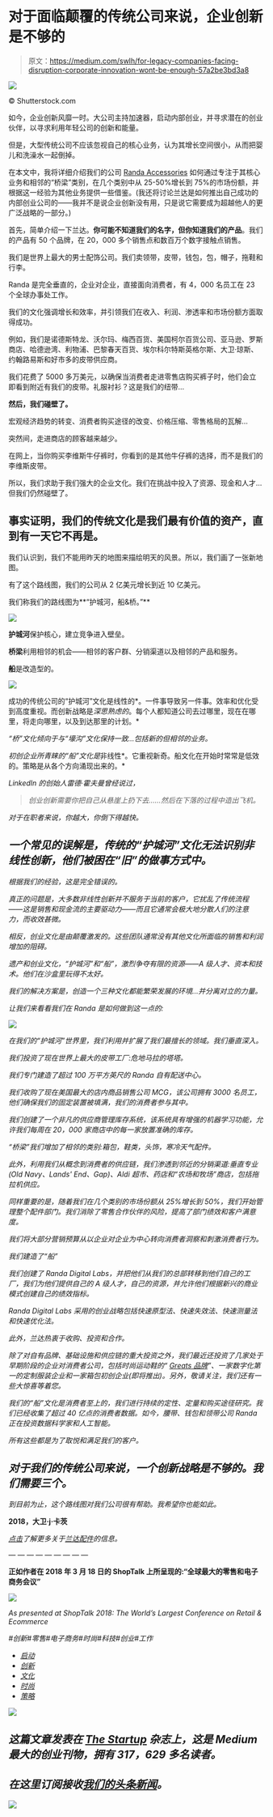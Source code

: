 # 对于面临颠覆的传统公司来说，企业创新是不够的

> 原文：<https://medium.com/swlh/for-legacy-companies-facing-disruption-corporate-innovation-wont-be-enough-57a2be3bd3a8>

![](img/96b6d32bc6535e106e4762abebcd5530.png)

© Shutterstock.com

如今，企业创新风靡一时。大公司主持加速器，启动内部创业，并寻求潜在的创业伙伴，以寻求利用年轻公司的创新和能量。

但是，大型传统公司不应该忽视自己的核心业务，认为其增长空间很小，从而把婴儿和洗澡水一起倒掉。

在本文中，我将详细介绍我们的公司 [Randa Accessories](http://www.randa.net) 如何通过专注于其核心业务和相邻的“桥梁”类别，在几个类别中从 25-50%增长到 75%的市场份额，并根据这一经验为其他业务提供一些借鉴。(我还将讨论兰达是如何推出自己成功的内部创业公司的——我并不是说企业创新没有用，只是说它需要成为超越他人的更广泛战略的一部分。)

首先，简单介绍一下兰达。**你可能不知道我们的名字，但你知道我们的产品**。我们的产品有 50 个品牌，在 20，000 多个销售点和数百万个数字接触点销售。

我们是世界上最大的男士配饰公司。我们卖领带，皮带，钱包，包，帽子，拖鞋和行李。

Randa 是完全垂直的，企业对企业，直接面向消费者，有 4，000 名员工在 23 个全球办事处工作。

我们的文化强调增长和效率，并引领我们在收入、利润、渗透率和市场份额方面取得成功。

例如，我们是诺德斯特龙、沃尔玛、梅西百货、美国柯尔百货公司、亚马逊、罗斯商店、哈德逊湾、利物浦、巴黎春天百货、埃尔科尔特斯英格尔斯、大卫·琼斯、约翰路易斯和好市多的皮带供应商。

我们花费了 5000 多万美元，以确保当消费者走进零售店购买裤子时，他们会立即看到附近有我们的皮带。礼服衬衫？这是我们的纽带…

**然后，我们碰壁了。**

宏观经济趋势的转变、消费者购买途径的改变、价格压缩、零售格局的瓦解…

突然间，走进商店的顾客越来越少。

在网上，当你购买李维斯牛仔裤时，你看到的是其他牛仔裤的选择，而不是我们的李维斯皮带。

所以，我们求助于我们强大的企业文化。我们在挑战中投入了资源、现金和人才…但我们仍然碰壁了。

## 事实证明，我们的传统文化是我们最有价值的资产，直到有一天它不再是。

我们认识到，我们不能用昨天的地图来描绘明天的风景。所以，我们画了一张新地图。

有了这个路线图，我们的公司从 2 亿美元增长到近 10 亿美元。

我们称我们的路线图为**“护城河，船&桥。”**

![](img/dc5768b3a322fc43bf7a71b104f66853.png)

**护城河**保护核心，建立竞争进入壁垒。

**桥梁**利用相邻的机会——相邻的客户群、分销渠道以及相邻的产品和服务。

**船**是改造型的。

![](img/d030502f5578c292a19b864c02c8dc45.png)

成功的传统公司的“护城河”文化是线性的*。一件事导致另一件事。效率和优化受到高度重视。而创新战略是*深思熟虑的*。每个人都知道公司去过哪里，现在在哪里，将走向哪里，以及到达那里的计划。*

*“桥”文化倾向于与“壕沟”文化保持一致…包括新的但相邻的业务。*

*初创企业所青睐的“船”文化是*非线性*。它重视新奇。船文化在开始时常常是低效的。策略是从各个方向涌现出来的。*

*LinkedIn 的创始人雷德·霍夫曼曾经说过，*

> *创业创新需要你把自己从悬崖上扔下去……然后在下落的过程中造出飞机。*

*对于在职者来说，你越大，你倒下得越快。*

## *一个常见的误解是，传统的“护城河”文化无法识别非线性创新，他们被困在“旧”的做事方式中。*

*根据我们的经验，这是完全错误的。*

*真正的问题是，大多数非线性创新并不服务于当前的客户，它扰乱了传统流程——这是销售和现金流的主要驱动力——而且它通常会极大地分散人们的注意力，而收效甚微。*

*相反，*创业文化是由颠覆激发的*。这些团队通常没有其他文化所面临的销售和利润增加的阻碍。*

*遗产和创业文化，“护城河”和“船”，激烈争夺有限的资源——A 级人才、资本和技术。他们在沙盒里玩得不太好。*

*我们的解决方案是，创造一个三种文化都能繁荣发展的环境…并分离对立的力量。*

*让我们来看看我们在 Randa 是如何做到这一点的:*

*![](img/e7a6af7b0dfd4d9b30a2b3b63234ebe4.png)*

*在我们的“护城河”世界里，我们利用并扩展了我们最擅长的领域。我们垂直深入。*

*我们投资了现在世界上最大的皮带工厂:危地马拉的塔塔。*

*我们专门建造了超过 100 万平方英尺的 Randa 自有配送中心。*

*我们收购了现在美国最大的店内商品销售公司 MCG，该公司拥有 3000 名员工，他们确保我们的固定装置被填满，我们的消费者参与其中。*

*我们创建了一个非凡的供应商管理库存系统，该系统具有增强的机器学习功能，允许我们每周在 20，000 家商店中的每一家放置准确的库存。*

*“桥梁”我们增加了相邻的类别:箱包，鞋类，头饰，寒冷天气配件。*

*此外，利用我们从概念到消费者的供应链，我们渗透到邻近的分销渠道:垂直专业(Old Navy、Lands' End、Gap)、Aldi 超市、药店和“农场和牧场”商店，包括拖拉机供应。*

*同样重要的是，随着我们在几个类别的市场份额从 25%增长到 50%，我们开始管理整个配件部门。我们消除了零售合作伙伴的风险，提高了部门绩效和客户满意度。*

*我们将大部分营销预算从以企业对企业为中心转向消费者洞察和刺激消费者行为。*

*我们建造了“船”*

*我们创建了 Randa Digital Labs，并把他们从我们的总部转移到他们自己的工厂，我们为他们提供自己的 A 级人才，自己的资源，并允许他们根据新兴的商业模式创建自己的绩效指标。*

*Randa Digital Labs 采用的创业战略包括快速原型法、快速失效法、快速测量法和快速优化法。*

*此外，兰达热衷于收购、投资和合作。*

*除了对自有品牌、基础设施和供应链的重大投资之外，我们最近还投资了几家处于早期阶段的企业对消费者公司，包括时尚运动鞋的“ [Greats 品牌](https://www.greats.com)”、一家数字化第一的定制服装企业和一家箱包初创企业(即将推出)。另外，敬请关注，我们还有一些大惊喜等着您。*

*我们的“船”文化是消费者至上的，我们进行持续的定性、定量和购买途径研究。我们已经收集了超过 40 亿点的消费者数据。如今，腰带、钱包和领带公司 Randa 正在投资数据科学家和人工智能。*

*所有这些都是为了取悦和满足我们的客户。*

## *对于我们的传统公司来说，一个创新战略是不够的。我们需要三个。*

*到目前为止，这个路线图对我们公司很有帮助。我希望你也能如此。*

**2018，大卫·j·卡茨**

*[点击](http://www.randa.net)了解更多关于[兰达配件](http://www.randa.net)的信息。*

*— — — — — — — — —*

**正如作者在 2018 年 3 月 18 日的 ShopTalk 上所呈现的:“全球最大的零售和电子商务会议”**

*![](img/0d7eb1c509018c0bec1064667f95a399.png)*

*As presented at ShopTalk 2018: The World’s Largest Conference on Retail & Ecommerce*

*#创新#零售#电子商务#时尚#科技#创业#工作*

*   *[启动](/tag/startup?source=post)*
*   *[创新](/tag/innovation?source=post)*
*   *[文化](/tag/culture?source=post)*
*   *[时尚](/tag/fashion?source=post)*
*   *[策略](/tag/strategy?source=post)*

*[![](img/308a8d84fb9b2fab43d66c117fcc4bb4.png)](https://medium.com/swlh)*

## *这篇文章发表在 [The Startup](https://medium.com/swlh) 杂志上，这是 Medium 最大的创业刊物，拥有 317，629 多名读者。*

## *在这里订阅接收[我们的头条新闻](http://growthsupply.com/the-startup-newsletter/)。*

*[![](img/b0164736ea17a63403e660de5dedf91a.png)](https://medium.com/swlh)*